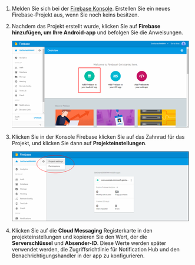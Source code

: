

1. Melden Sie sich bei der [Firebase Konsole](https://firebase.google.com/console/). Erstellen Sie ein neues Firebase-Projekt aus, wenn Sie noch keins besitzen.
2. Nachdem das Projekt erstellt wurde, klicken Sie auf **Firebase hinzufügen, um Ihre Android-app** und befolgen Sie die Anweisungen.

    ![](./media/notification-hubs-enable-firebase-cloud-messaging/notification-hubs-add-firebase-to-android-app.png)
3. Klicken Sie in der Konsole Firebase klicken Sie auf das Zahnrad für das Projekt, und klicken Sie dann auf **Projekteinstellungen**.

    ![](./media/notification-hubs-enable-firebase-cloud-messaging/notification-hubs-firebase-console-project-settings.png)
4. Klicken Sie auf die **Cloud Messaging** Registerkarte in den projekteinstellungen und kopieren Sie den Wert, der die **Serverschlüssel** und **Absender-ID**. Diese Werte werden später verwendet werden, die Zugriffsrichtlinie für Notification Hub und den Benachrichtigungshandler in der app zu konfigurieren.
